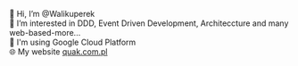 👋 Hi, I’m @Walikuperek<br />
👀 I’m interested in DDD, Event Driven Development, Architeccture and many web-based-more...<br />
🌱 I'm using Google Cloud Platform<br />
🌐 My website <a href="https://quak.com.pl">quak.com.pl</a>

<!---
Walikuperek/Walikuperek is a ✨ special ✨ repository because its `README.md` (this file) appears on your GitHub profile.
You can click the Preview link to take a look at your changes.
--->
